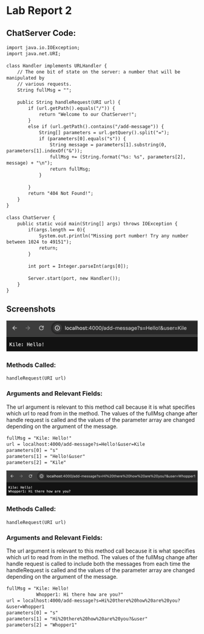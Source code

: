# Lab Report 2

## ChatServer Code:

~~~~
import java.io.IOException;
import java.net.URI;

class Handler implements URLHandler {
    // The one bit of state on the server: a number that will be manipulated by
    // various requests.
    String fullMsg = "";

    public String handleRequest(URI url) {
        if (url.getPath().equals("/")) {
            return "Welcome to our ChatServer!";
        } 
        else if (url.getPath().contains("/add-message")) {
            String[] parameters = url.getQuery().split("=");
            if (parameters[0].equals("s")) {
                String message = parameters[1].substring(0, parameters[1].indexOf("&"));
                fullMsg += (String.format("%s: %s", parameters[2], message) + "\n");
                return fullMsg;
            }

        }
        return "404 Not Found!";
    }
}

class ChatServer {
    public static void main(String[] args) throws IOException {
        if(args.length == 0){
            System.out.println("Missing port number! Try any number between 1024 to 49151");
            return;
        }

        int port = Integer.parseInt(args[0]);

        Server.start(port, new Handler());
    }
}
~~~~

## Screenshots

![Image](chatserver1.png)

### Methods Called: 

~~~
handleRequest(URI url)
~~~

### Arguments and Relevant Fields:

The url argument is relevant to this method call because it is what specifies which url to read from in the method.
The values of the fullMsg change after handle request is called and the values of the parameter array are changed depending
on the argument of the message.

~~~
fullMsg = "Kile: Hello!"
url = localhost:4000/add-message?s=Hello!&user=Kile
parameters[0] = "s"
parameters[1] = "Hello!&user"
parameters[2] = "Kile"
~~~

![Image](chatserver2.png)

### Methods Called: 

~~~
handleRequest(URI url)
~~~

### Arguments and Relevant Fields:

The url argument is relevant to this method call because it is what specifies which url to read from in the method.
The values of the fullMsg change after handle request is called to include both the messages from each time the handleRequest is called
and the values of the parameter array are changed depending on the argument of the message.

~~~
fullMsg = "Kile: Hello!
           Whopper1: Hi there how are you?"
url = localhost:4000/add-message?s=Hi%20there%20how%20are%20you?&user=Whopper1
parameters[0] = "s"
parameters[1] = "Hi%20there%20how%20are%20you?&user"
parameters[2] = "Whopper1"
~~~






